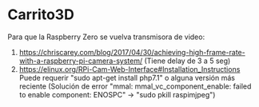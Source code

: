 # Carrito3D

Para que la Raspberry Zero se vuelva transmisora de video:
1) https://chriscarey.com/blog/2017/04/30/achieving-high-frame-rate-with-a-raspberry-pi-camera-system/
(Tiene delay de 3 a 5 seg)
2) https://elinux.org/RPi-Cam-Web-Interface#Installation_Instructions
Puede requerir "sudo apt-get install php7.1" o alguna versión más reciente
(Solución de error "mmal: mmal_vc_component_enable: failed to enable component: ENOSPC" -> "sudo pkill raspimjpeg")

